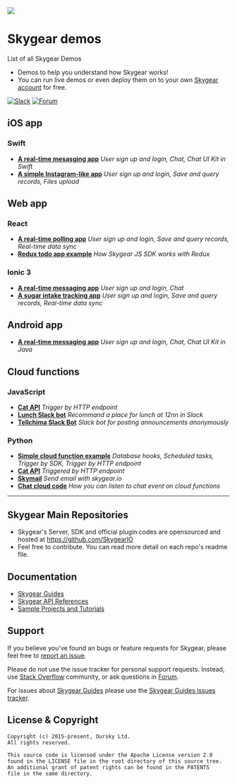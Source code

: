 ![](https://github.com/SkygearIO/skygear-server/raw/master/.github/skygear-logo.png)


# Skygear demos 
List of all Skygear Demos
* Demos to help you understand how Skygear works!
* You can run live demos or even deploy them on to your own [Skygear account](https://skygear.io) for free.

[![Slack](https://img.shields.io/badge/join-Slack-green.svg)](https://slack.skygear.io/)
[![Forum](https://img.shields.io/badge/join-Forum-green.svg)](https://discuss.skygear.io)

## iOS app

### Swift

* [**A real-time mesasging app**](https://github.com/skygear-demo/SkygearChat-iOS-Demo)
    *User sign up and login, Chat, Chat UI Kit in Swift*
* [**A simple Instagram-like app**](https://github.com/skygear-demo/photo-app)
    *User sign up and login, Save and query records, Files upload*

## Web app

### React

* [**A real-time polling app**](https://github.com/skygear-demo/react-dinnerpoll)
    *User sign up and login, Save and query records, Real-time data sync*
* [**Redux todo app example**](https://github.com/skygear-demo/redux-todo-example)
    *How Skygear JS SDK works with Redux*

### Ionic 3

* [**A real-time messaging app**](https://github.com/skygear-demo/ionic3-chat-demo)
    *User sign up and login, Chat*
* [**A sugar intake tracking app**](https://github.com/skygear-demo/ionic-sanssugar)
    *User sign up and login, Save and query records, Real-time data sync*

## Android app

* [**A real-time messaging app**](https://github.com/skygear-demo/android-chat-uikit-demo)
    *User sign up and login, Chat, Chat UI Kit in Java*

## Cloud functions

### JavaScript

* [**Cat API**](https://github.com/skygear-demo/skygear-catapi-js)
    *Trigger by HTTP endpoint*
* [**Lunch Slack bot**](https://github.com/skygear-demo/skygear-lunchbot-js)
    *Recommand a place for lunch at 12nn in Slack*
* [**Tellchima Slack Bot**](https://github.com/skygear-demo/skygear-tellchima-js)
    *Slack bot for posting announcements anonymously*

### Python

* [**Simple cloud function example**](https://github.com/skygear-demo/cloud-code-quick-start/blob/master/cloud_code.py)
    *Database hooks, Scheduled tasks, Trigger by SDK, Trigger by HTTP endpoint*
* [**Cat API**](https://github.com/skygear-demo/skygear-catapi)
    *Triggered by HTTP endpoint*
* [**Skymail**](https://github.com/skygear-demo/skymail)
    *Send email with skygear.io*
* [**Chat cloud code**](https://github.com/skygear-demo/cloud-chat-demo-js)
    *How you can listen to chat event on cloud functions*

---
## Skygear Main Repositories 

* Skygear's Server, SDK and official plugin codes are opensourced and hosted at https://github.com/SkygearIO
* Feel free to contribute. You can read more detail on each repo's readme file.

## Documentation
* [Skygear Guides](https://docs.skygear.io/guides/)
* [Skygear API References](https://docs.skygear.io/api-reference/)
* [Sample Projects and Tutorials](https://github.com/skygear-demo)

## Support

If you believe you've found an bugs or feature requests for Skygear, please feel
free to [report an issue](https://github.com/SkygearIO/skygear-server/issues).

Please do not use the issue tracker for personal support requests. Instead, use
[Stack Overflow](http://stackoverflow.com/questions/tagged/skygear) community,
or ask questions in [Forum](https://discuss.skygear.io).

For issues about [Skygear Guides](https://docs.skygear.io) please use the
[Skygear Guides issues tracker](https://github.com/skygeario/guides/issues).


## License & Copyright

```
Copyright (c) 2015-present, Oursky Ltd.
All rights reserved.

This source code is licensed under the Apache License version 2.0
found in the LICENSE file in the root directory of this source tree.
An additional grant of patent rights can be found in the PATENTS
file in the same directory.

```
